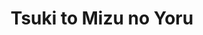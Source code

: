 --- 
title: "Tsuki to Mizu no Yoru"
publishdate: "2019-2-3T16:48:46+02:00"
src: "https://365manga.net/manga/tsuki-to-mizu-no-yoru"
image: "https://data.365manga.net/images/thumbnails/30657-tsuki-to-mizu-no-yoru.jpg"
description: " Meet the volatile Nakichi and peaceful Seita, the two water sprites that live in a river in the remote countryside. A chance encounter with the human child Yoshiharu reawakens the half -forgotten ties between water sprites and humans, and an amazing friendship is forged. Yet can this relationship survive the test when humans once again threaten the lives of these mythical beings?"
---